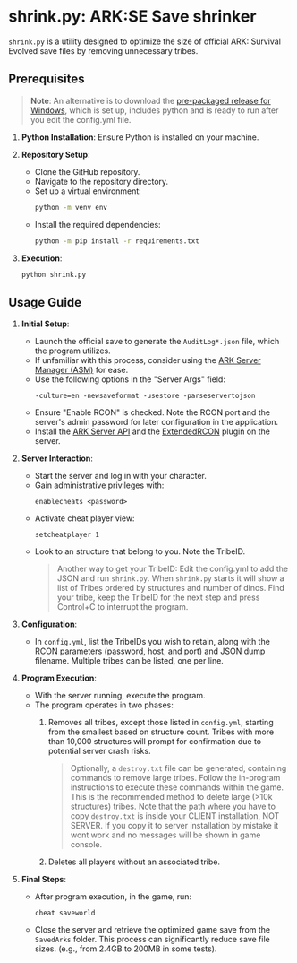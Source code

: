 # shrink.py: ARK:SE Save shrinker

`shrink.py` is a utility designed to optimize the size of official ARK: Survival Evolved save files by removing unnecessary tribes.

## Prerequisites

> **Note**: An alternative is to download the [pre-packaged release for Windows](https://github.com/alez-repos/shrink-ark-saves/releases/tag/latest), which is set up, includes python and is ready to run after you edit the config.yml file.

1. **Python Installation**: Ensure Python is installed on your machine.
   
2. **Repository Setup**:
   - Clone the GitHub repository.
   - Navigate to the repository directory.
   - Set up a virtual environment:
     ```bash
     python -m venv env
     ```
   - Install the required dependencies:
     ```bash
     python -m pip install -r requirements.txt
     ```

3. **Execution**:
   ```bash
   python shrink.py
   ```

## Usage Guide

1. **Initial Setup**:
   - Launch the official save to generate the `AuditLog*.json` file, which the program utilizes.
   - If unfamiliar with this process, consider using the [ARK Server Manager (ASM)](https://arkservermanager.freeforums.net/thread/5193/downloads) for ease.
   - Use the following options in the "Server Args" field:
     ```
     -culture=en -newsaveformat -usestore -parseservertojson
     ```
   - Ensure "Enable RCON" is checked. Note the RCON port and the server's admin password for later configuration in the application.
   - Install the [ARK Server API](https://gameservershub.com/forums/resources/ark-server-api.12/) and the [ExtendedRCON](https://gameservershub.com/forums/resources/extended-rcon.13/) plugin on the server.

2. **Server Interaction**:
   - Start the server and log in with your character.
   - Gain administrative privileges with:
     ```
     enablecheats <password>
     ```
   - Activate cheat player view:
     ```
     setcheatplayer 1
     ```
   - Look to an structure that belong to you. Note the TribeID.
      > Another way to get your TribeID: Edit the config.yml to add the JSON and run `shrink.py`. When `shrink.py` starts it will show a list of Tribes ordered by structures and number of dinos. Find your tribe, keep the TribeID for the next step and press Control+C to interrupt the program.

3. **Configuration**:
   - In `config.yml`, list the TribeIDs you wish to retain, along with the RCON parameters (password, host, and port) and JSON dump filename. Multiple tribes can be listed, one per line.

4. **Program Execution**:
   - With the server running, execute the program.
   - The program operates in two phases:
     1. Removes all tribes, except those listed in `config.yml`, starting from the smallest based on structure count. Tribes with more than 10,000 structures will prompt for confirmation due to potential server crash risks.
   
        > Optionally, a `destroy.txt` file can be generated, containing commands to remove large tribes. Follow the in-program instructions to execute these commands within the game. This is the recommended method to delete large (>10k structures) tribes.
        Note that the path where you have to copy `destroy.txt` is inside your CLIENT installation, NOT SERVER. If you copy it to server installation by mistake it wont work and no messages will be shown in game console.
     2. Deletes all players without an associated tribe.
  

5. **Final Steps**:
   - After program execution, in the game, run:
     ```
     cheat saveworld
     ```
   - Close the server and retrieve the optimized game save from the `SavedArks` folder. This process can significantly reduce save file sizes. (e.g., from 2.4GB to 200MB in some tests).